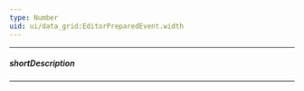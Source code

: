 ```yaml
---
type: Number
uid: ui/data_grid:EditorPreparedEvent.width
---
```

---
##### shortDescription
<!-- Description goes here -->

---
<!-- Description goes here -->